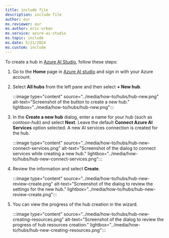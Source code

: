 ```yaml
---
title: include file
description: include file
author: eur
ms.reviewer: eur
ms.author: eric-urban
ms.service: azure-ai-studio
ms.topic: include
ms.date: 5/21/2024
ms.custom: include
---
```


To create a hub in [Azure AI Studio](https://ai.azure.com), follow these steps:

1. Go to the **Home** page in [Azure AI studio](https://ai.azure.com) and sign in with your Azure account.
1. Select **All hubs** from the left pane and then select **+ New hub**.

    :::image type="content" source="../media/how-to/hubs/hub-new.png" alt-text="Screenshot of the button to create a new hub." lightbox="../media/how-to/hubs/hub-new.png":::

1. In the **Create a new hub** dialog, enter a name for your hub (such as *contoso-hub*) and select **Next**. Leave the default **Connect Azure AI Services** option selected. A new AI services connection is created for the hub.

    :::image type="content" source="../media/how-to/hubs/hub-new-connect-services.png" alt-text="Screenshot of the dialog to connect services while creating a new hub." lightbox="../media/how-to/hubs/hub-new-connect-services.png":::

1. Review the information and select **Create**.

    :::image type="content" source="../media/how-to/hubs/hub-new-review-create.png" alt-text="Screenshot of the dialog to review the settings for the new hub." lightbox="../media/how-to/hubs/hub-new-review-create.png":::

1. You can view the progress of the hub creation in the wizard. 

    :::image type="content" source="../media/how-to/hubs/hub-new-creating-resources.png" alt-text="Screenshot of the dialog to review the progress of hub resources creation." lightbox="../media/how-to/hubs/hub-new-creating-resources.png":::